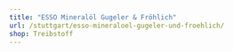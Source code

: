 ```yaml
---
title: "ESSO Mineralöl Gugeler & Fröhlich"
url: /stuttgart/esso-mineraloel-gugeler-und-froehlich/
shop: Treibstoff
---
```

